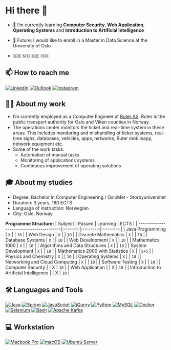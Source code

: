 # Hi there 👋

- 🌱 I’m currently learning **Computer Security**, **Web Application**, **Operating Systems** and **Introduction to Artificial Intelligence**

- 🔭 Future: I would like to enroll in a Master in Data Science at the University of Oslo
-  🇬🇧 🇳🇴 🇩🇪 🇭🇷

## 📫 How to reach me

[![LinkedIn](https://img.shields.io/badge/linkedin-%230077B5.svg?style=for-the-badge&logo=linkedin&logoColor=white)](https://www.linkedin.com/in/aleksandarperendic)
[![Outlook](https://img.shields.io/badge/Microsoft_Outlook-0078D4?style=for-the-badge&logo=microsoft-outlook&logoColor=white)](mailto:sasaperendic@live.com?subject=[GitHub]%20Contact%20form)
[![Instagram](https://img.shields.io/badge/Instagram-E4405F?style=for-the-badge&logo=instagram&logoColor=white)](https://www.instagram.com/aleksanderp7)

## 👨‍💻 About my work
-  I’m currently employed as a Computer Engineer at [Ruter AS](https://www.ruter.no/ "Ruter"). Ruter is the public transport authority for Oslo and Viken counties in Norway. 
-  The operations center monitors the ticket and real-time system in these areas. This includes monitoring and mishandling of ticket systems, real-time signs, databases, vehicles, apps, networks, Ruter mobileapp, network equipment etc.
-  Some of the work tasks:
    -  Automation of manual tasks
    -  Monitoring of applications systems
    -  Continuous improvement of operating solutions

## 🎓 About my studies
-  Degree: Bachelor in Computer Engineering / OsloMet - Storbyuniversitet
-  Duration: 3 years, 180 ECTS
-  Language of instruction: Norwegian
-  City: Oslo, Norway

**Programme Structure:**
| Subject                                 | Passed  | Learning | ECTS     |
|:----------------------------------------|:-------:|:--------:|:--------:|
| Java Programming                        |   `X`   |          |   `10`   |
| Web Design                              |   `X`   |          |   `10`   |
| Discrete Mathematics                    |   `X`   |          |   `10`   |
| Database Systems                        |   `X`   |          |   `10`   |
| Web Development                         |   `X`   |          |   `10`   |
| Mathematics 1000                        |   `X`   |          |   `10`   |
| Algorithms and Data Structures          |   `X`   |          |   `10`   |
| System Development                      |   `X`   |          |   `10`   |
| Mathematics 2000 with Statistics        |   `X`   |          |   `5+5`  |
| Physics and Chemistry                   |   `X`   |          |   `10`   |
| Operating Systems                       |   `X`   |          |   `10`   |
| Networking and Cloud Computing          |   `X`   |          |   `10`   |
| Software Testing                        |   `X`   |          |   `10`   |
| Computer Security                       |         |     X    |   `10`   |
| Web Application                         |         |     X    |   `10`   |
| Introduction to Artificial Intelligence |         |     X    |   `10`   |

## 🛠 Languages and Tools
[![Java](https://img.shields.io/badge/Java-ED8B00?style=for-the-badge&logo=java&logoColor=white)](https://java.com/en/)
[![Spring](https://img.shields.io/badge/Spring-6DB33F?style=for-the-badge&logo=spring&logoColor=white)](https://spring.io)
[![JavaScript](https://img.shields.io/badge/JavaScript-323330?style=for-the-badge&logo=javascript&logoColor=F7DF1E)](https://www.javascript.com)
[![jQuery](https://img.shields.io/badge/jQuery-0769AD?style=for-the-badge&logo=jquery&logoColor=white)](https://jquery.com)
[![Python](https://img.shields.io/badge/Python-FFD43B?style=for-the-badge&logo=python&logoColor=blue)](https://www.python.org)
[![MySQL](https://img.shields.io/badge/MySQL-005C84?style=for-the-badge&logo=mysql&logoColor=white)](https://www.mysql.com)
[![Docker](https://img.shields.io/badge/Docker-2CA5E0?style=for-the-badge&logo=docker&logoColor=white)](https://www.docker.com)
[![Selenium](https://img.shields.io/badge/Selenium-43B02A?style=for-the-badge&logo=Selenium&logoColor=white)](https://www.selenium.dev)
[![Bash](https://img.shields.io/badge/Shell_Script-121011?style=for-the-badge&logo=gnu-bash&logoColor=white)](https://swcarpentry.github.io/shell-novice/)
[![Apache Kafka](https://img.shields.io/badge/Apache%20Kafka-000?style=for-the-badge&logo=apachekafka)](https://kafka.apache.org)

## 💻 Workstation
[![Macbook Pro](https://img.shields.io/badge/MacBook_Pro_2021-666669?style=for-the-badge&logo=apple&logoColor=white)](https://www.apple.com/macbook-pro-14-and-16/)
[![macOS](https://img.shields.io/badge/mac%20os-666669?style=for-the-badge&logo=apple&logoColor=white)](https://www.apple.com/macos/monterey/)
[![Ubuntu Server](https://img.shields.io/badge/Server-ARM-E95420?style=for-the-badge&logo=ubuntu&logoColor=white)](https://ubuntu.com/download/server)

<!--
<p align="left"> <a href="https://www.gnu.org/software/bash/" target="_blank" rel="noreferrer"> <img src="https://www.vectorlogo.zone/logos/gnu_bash/gnu_bash-icon.svg" alt="bash" width="40" height="40"/> </a> <a href="https://getbootstrap.com" target="_blank" rel="noreferrer"> <img src="https://raw.githubusercontent.com/devicons/devicon/master/icons/bootstrap/bootstrap-plain-wordmark.svg" alt="bootstrap" width="40" height="40"/> </a> <a href="https://www.w3schools.com/css/" target="_blank" rel="noreferrer"> <img src="https://raw.githubusercontent.com/devicons/devicon/master/icons/css3/css3-original-wordmark.svg" alt="css3" width="40" height="40"/> </a> <a href="https://www.docker.com/" target="_blank" rel="noreferrer"> <img src="https://raw.githubusercontent.com/devicons/devicon/master/icons/docker/docker-original-wordmark.svg" alt="docker" width="40" height="40"/> </a> <a href="https://git-scm.com/" target="_blank" rel="noreferrer"> <img src="https://www.vectorlogo.zone/logos/git-scm/git-scm-icon.svg" alt="git" width="40" height="40"/> </a> <a href="https://www.w3.org/html/" target="_blank" rel="noreferrer"> <img src="https://raw.githubusercontent.com/devicons/devicon/master/icons/html5/html5-original-wordmark.svg" alt="html5" width="40" height="40"/> </a> <a href="https://www.java.com" target="_blank" rel="noreferrer"> <img src="https://raw.githubusercontent.com/devicons/devicon/master/icons/java/java-original.svg" alt="java" width="40" height="40"/> </a> <a href="https://developer.mozilla.org/en-US/docs/Web/JavaScript" target="_blank" rel="noreferrer"> <img src="https://raw.githubusercontent.com/devicons/devicon/master/icons/javascript/javascript-original.svg" alt="javascript" width="40" height="40"/> </a> <a href="https://www.linux.org/" target="_blank" rel="noreferrer"> <img src="https://raw.githubusercontent.com/devicons/devicon/master/icons/linux/linux-original.svg" alt="linux" width="40" height="40"/> </a> <a href="https://www.mathworks.com/" target="_blank" rel="noreferrer"> <img src="https://upload.wikimedia.org/wikipedia/commons/2/21/Matlab_Logo.png" alt="matlab" width="40" height="40"/> </a> <a href="https://www.mysql.com/" target="_blank" rel="noreferrer"> <img src="https://raw.githubusercontent.com/devicons/devicon/master/icons/mysql/mysql-original-wordmark.svg" alt="mysql" width="40" height="40"/> </a> <a href="https://www.python.org" target="_blank" rel="noreferrer"> <img src="https://raw.githubusercontent.com/devicons/devicon/master/icons/python/python-original.svg" alt="python" width="40" height="40"/> </a> <a href="https://www.selenium.dev" target="_blank" rel="noreferrer"> <img src="https://raw.githubusercontent.com/detain/svg-logos/780f25886640cef088af994181646db2f6b1a3f8/svg/selenium-logo.svg" alt="selenium" width="40" height="40"/> </a> <a href="https://spring.io/" target="_blank" rel="noreferrer"> <img src="https://www.vectorlogo.zone/logos/springio/springio-icon.svg" alt="spring" width="40" height="40"/> </a> <a href="https://www.adobe.com/products/xd.html" target="_blank" rel="noreferrer"> <img src="https://cdn.worldvectorlogo.com/logos/adobe-xd.svg" alt="xd" width="40" height="40"/> </a> </p>

- 🔭 I’m currently working on ...
- 🌱 I’m currently learning **Algorithms and data structure** and **System development**
- 👯 I’m looking to collaborate on ...
- 🤔 I’m looking for help with ...
- 💬 Ask me about ...
- 😄 Pronouns: ...
--!>

